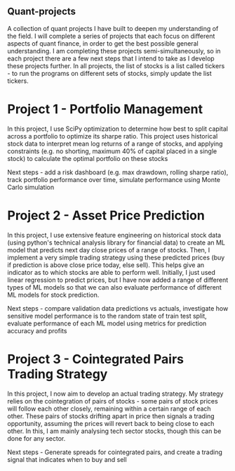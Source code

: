 ## Quant-projects
A collection of quant projects I have built to deepen my understanding of the field. I will complete a series of projects that each focus on different aspects of quant finance, in order to get the best possible general understanding. I am completing these projects semi-simultaneously, so in each project there are a few next steps that I intend to take as I develop these projects further.
In all projects, the list of stocks is a list called tickers - to run the programs on different sets of stocks, simply update the list tickers.

# Project 1 - Portfolio Management
In this project, I use SciPy optimization to determine how best to split capital across a portfolio to optimize its sharpe ratio. This project uses historical stock data to interpret mean log returns of a range of stocks, and applying constraints (e.g. no shorting, maximum 40% of capital placed in a single stock) to calculate the optimal portfolio on these stocks

Next steps - add a risk dashboard (e.g. max drawdown, rolling sharpe ratio), track portfolio performance over time, simulate performance using Monte Carlo simulation

# Project 2 - Asset Price Prediction
In this project, I use extensive feature engineering on historical stock data (using python's technical analysis library for financial data) to create an ML model that predicts next day close prices of a range of stocks. Then, I implement a very simple trading strategy using these predicted prices (buy if prediction is above close price today, else sell). This helps give an indicator as to which stocks are able to perform well. Initially, I just used linear regression to predict prices, but I have now added a range of different types of ML models so that we can also evaluate performance of different ML models for stock prediction. 

Next steps - compare validation data predictions vs actuals, investigate how sensitive model performance is to the random state of train test split, evaluate performance of each ML model using metrics for prediction accuracy and profits

# Project 3 - Cointegrated Pairs Trading Strategy
In this project, I now aim to develop an actual trading strategy. My strategy relies on the cointegration of pairs of stocks - some pairs of stock prices will follow each other closely, remaining within a certain range of each other. These pairs of stocks drifting apart in price then signals a trading opportunity, assuming the prices will revert back to being close to each other. In this, I am mainly analysing tech sector stocks, though this can be done for any sector. 

Next steps - Generate spreads for cointegrated pairs, and create a trading signal that indicates when to buy and sell

